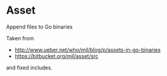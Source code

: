 # Asset

Append files to Go binaries

Taken from 

 - http://www.ueber.net/who/mjl/blog/p/assets-in-go-binaries
 - https://bitbucket.org/mjl/asset/src

and fixed includes.
